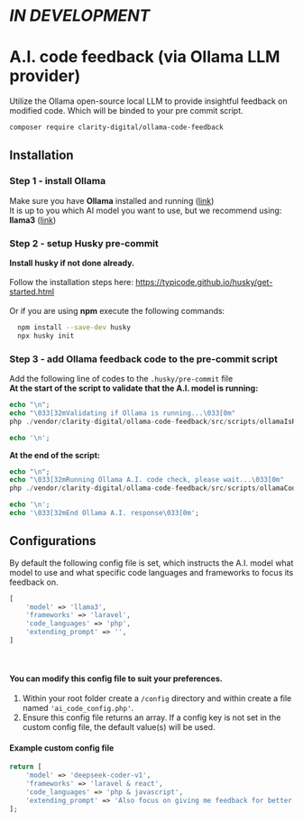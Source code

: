 # *IN DEVELOPMENT*

# A.I. code feedback (via Ollama LLM provider)

Utilize the Ollama open-source local LLM to provide insightful feedback on modified code.
Which will be binded to your pre commit script.

```bash
composer require clarity-digital/ollama-code-feedback
```
## Installation
### Step 1 - install Ollama
Make sure you have <b>Ollama</b> installed and running (<a href="https://ollama.com/download" target="_blank">link</a>)</br>
It is up to you which AI model you want to use, but we recommend using: </br>
<b>llama3</b> (<a href="https://ollama.com/library/llama3" target="_blank">link</a>)

### Step 2 - setup Husky pre-commit
<b>Install husky if not done already.</b></br></br>
Follow the installation steps here:
https://typicode.github.io/husky/get-started.html
</br></br>Or if you are using <b>npm</b> execute the following commands:<br/>
```bash
  npm install --save-dev husky
  npx husky init
```

### Step 3 - add Ollama feedback code to the pre-commit script
Add the following line of codes to the ```.husky/pre-commit``` file</br>
<b>At the start of the script to validate that the A.I. model is running:</b>
```php
echo "\n";
echo "\033[32mValidating if Ollama is running...\033[0m"
php ./vendor/clarity-digital/ollama-code-feedback/src/scripts/ollamaIsRunningCheck.php

echo '\n';
```
<b>At the end of the script:</b>
```php
echo "\n";
echo "\033[32mRunning Ollama A.I. code check, please wait...\033[0m"
php ./vendor/clarity-digital/ollama-code-feedback/src/scripts/ollamaCodeCheck.php

echo '\n';
echo '\033[32mEnd Ollama A.I. response\033[0m';
```
## Configurations
By default the following config file is set, which instructs the A.I. model what model to use and what specific code languages and frameworks to focus its feedback on.
```php
[
    'model' => 'llama3',
    'frameworks' => 'laravel',
    'code_languages' => 'php',
    'extending_prompt' => '',
]
```

<br>

#### You can modify this config file to suit your preferences.
1. Within your root folder create a ```/config``` directory and within create a file named ```'ai_code_config.php'```.
2. Ensure this config file returns an array. If a config key is not set in the custom config file, the default value(s) will be used.

#### Example custom config file</b>
```php
return [
    'model' => 'deepseek-coder-v1',
    'frameworks' => 'laravel & react',
    'code_languages' => 'php & javascript',
    'extending_prompt' => 'Also focus on giving me feedback for better function naming',
];
```
